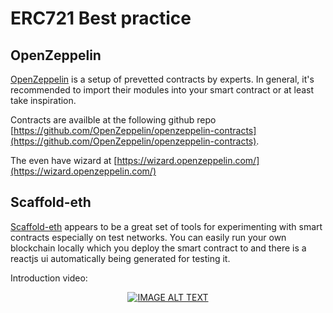 # ERC721 Best practice

## OpenZeppelin
[OpenZeppelin](https://openzeppelin.com/) is a setup of prevetted contracts by experts. 
In general, it's recommended to import their modules into your smart contract or at least take inspiration. 

Contracts are availble at the following github repo [https://github.com/OpenZeppelin/openzeppelin-contracts](https://github.com/OpenZeppelin/openzeppelin-contracts).

The even have wizard at [https://wizard.openzeppelin.com/](https://wizard.openzeppelin.com/)

## Scaffold-eth
[Scaffold-eth](https://github.com/austintgriffith/scaffold-eth) appears to be a great set of tools for experimenting with smart contracts especially on test networks. You can easily run your own blockchain locally which you deploy the smart contract to and there is a reactjs ui automatically being generated for testing it. 

Introduction video:
<div align="center">
  <a href="https://www.youtube.com/watch?v=33gnKe7ttCc&t=477s"><img src="https://img.youtube.com/vi/33gnKe7ttCc/0.jpg" alt="IMAGE ALT TEXT"></a>
</div>
